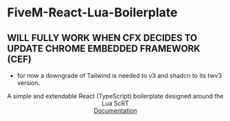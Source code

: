 # FiveM-React-Lua-Boilerplate

## WILL FULLY WORK WHEN CFX DECIDES TO UPDATE CHROME EMBEDDED FRAMEWORK (CEF)
- for now a downgrade of Tailwind is needed to v3 and shadcn to its twv3 version.

<div align="center">
A simple and extendable React (TypeScript) boilerplate designed around the Lua ScRT
</div>

<div align="center">
  <a href="https://enty.gitbook.io/fivem-react-lua-boilerplate/">Documentation</a>
</div>
